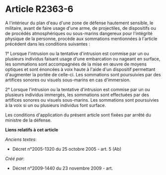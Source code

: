 # Article R2363-6

A l'intérieur du plan d'eau d'une zone de défense hautement sensible, le militaire, avant de faire usage d'une arme, de
projectiles, de dispositifs ou de procédés atmosphériques ou sous-marins dangereux pour l'intégrité physique de la personne,
procède aux sommations mentionnées à l'article précédent dans les conditions suivantes :

1° Lorsque l'intrusion ou la tentative d'intrusion est commise par un ou plusieurs individus faisant usage d'une embarcation
ou nageant en surface, les sommations sont accompagnées de la mise en œuvre de moyens optiques et sont énoncées à voix haute
à l'aide d'un dispositif permettant d'augmenter la portée de celle-ci. Les sommations sont poursuivies par des artifices
sonores ou visuels sous-marins en cas d'immersion.

2° Lorsque l'intrusion ou la tentative d'intrusion est commise par un ou plusieurs individus immergés, les sommations sont
effectuées par des artifices sonores ou visuels sous-marins. Les sommations sont poursuivies à la voix si un ou plusieurs
individus font surface.

Les conditions d'application du présent article sont fixées par arrêté du ministre de la défense.

**Liens relatifs à cet article**

_Anciens textes_:

  - Décret n°2005-1320 du 25 octobre 2005 - art. 5 (Ab)

_Créé par_:

  - Décret n°2009-1440 du 23 novembre 2009 - art.
